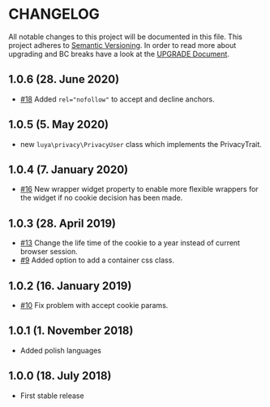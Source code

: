 # CHANGELOG

All notable changes to this project will be documented in this file. This project adheres to [Semantic Versioning](http://semver.org/).
In order to read more about upgrading and BC breaks have a look at the [UPGRADE Document](UPGRADE.md).


## 1.0.6 (28. June 2020)

+ [#18](https://github.com/luyadev/luya-privacy/pull/18) Added `rel="nofollow"` to accept and decline anchors.

## 1.0.5 (5. May 2020)

+ new `luya\privacy\PrivacyUser` class which implements the PrivacyTrait.

## 1.0.4 (7. January 2020)

+ [#16](https://github.com/luyadev/luya-privacy/pull/16) New wrapper widget property to enable more flexible wrappers for the widget if no cookie decision has been made.

## 1.0.3 (28. April 2019)

+ [#13](https://github.com/luyadev/luya-privacy/issues/13) Change the life time of the cookie to a year instead of current browser session.
+ [#9](https://github.com/luyadev/luya-privacy/issues/9) Added option to add a container css class.

## 1.0.2 (16. January 2019)

+ [#10](https://github.com/luyadev/luya-privacy/issues/10) Fix problem with accept cookie params.

## 1.0.1 (1. November 2018)

+ Added polish languages

## 1.0.0 (18. July 2018)

+ First stable release
